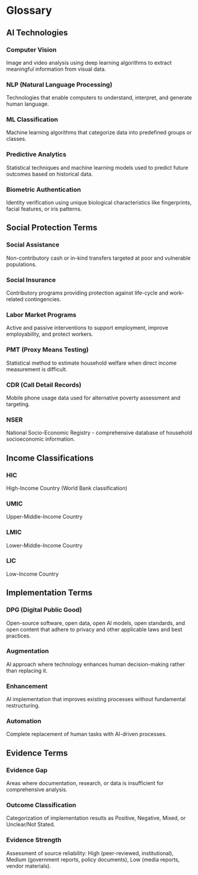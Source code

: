 # Glossary

## AI Technologies

### Computer Vision
Image and video analysis using deep learning algorithms to extract meaningful information from visual data.

### NLP (Natural Language Processing)
Technologies that enable computers to understand, interpret, and generate human language.

### ML Classification
Machine learning algorithms that categorize data into predefined groups or classes.

### Predictive Analytics
Statistical techniques and machine learning models used to predict future outcomes based on historical data.

### Biometric Authentication
Identity verification using unique biological characteristics like fingerprints, facial features, or iris patterns.

## Social Protection Terms

### Social Assistance
Non-contributory cash or in-kind transfers targeted at poor and vulnerable populations.

### Social Insurance
Contributory programs providing protection against life-cycle and work-related contingencies.

### Labor Market Programs
Active and passive interventions to support employment, improve employability, and protect workers.

### PMT (Proxy Means Testing)
Statistical method to estimate household welfare when direct income measurement is difficult.

### CDR (Call Detail Records)
Mobile phone usage data used for alternative poverty assessment and targeting.

### NSER
National Socio-Economic Registry - comprehensive database of household socioeconomic information.

## Income Classifications

### HIC
High-Income Country (World Bank classification)

### UMIC
Upper-Middle-Income Country

### LMIC
Lower-Middle-Income Country

### LIC
Low-Income Country

## Implementation Terms

### DPG (Digital Public Good)
Open-source software, open data, open AI models, open standards, and open content that adhere to privacy and other applicable laws and best practices.

### Augmentation
AI approach where technology enhances human decision-making rather than replacing it.

### Enhancement
AI implementation that improves existing processes without fundamental restructuring.

### Automation
Complete replacement of human tasks with AI-driven processes.

## Evidence Terms

### Evidence Gap
Areas where documentation, research, or data is insufficient for comprehensive analysis.

### Outcome Classification
Categorization of implementation results as Positive, Negative, Mixed, or Unclear/Not Stated.

### Evidence Strength
Assessment of source reliability: High (peer-reviewed, institutional), Medium (government reports, policy documents), Low (media reports, vendor materials).